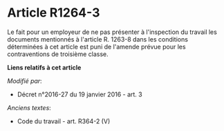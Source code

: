 # Article R1264-3

Le fait pour un employeur de ne pas présenter à l'inspection du travail les documents mentionnés à l'article R. 1263-8 dans
les conditions déterminées à cet article est puni de l'amende prévue pour les contraventions de troisième classe.

**Liens relatifs à cet article**

_Modifié par_:

  - Décret n°2016-27 du 19 janvier 2016 - art. 3

_Anciens textes_:

  - Code du travail - art. R364-2 (V)
